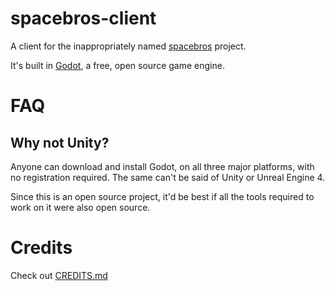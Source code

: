 # spacebros-client

A client for the inappropriately named [spacebros](https://github.com/radicaled/spacebros) project.

It's built in [Godot](https://godotengine.org/), a free, open source game engine.

# FAQ

## Why not Unity?

Anyone can download and install Godot, on all three major platforms, with no registration required. The same can't be said of Unity or Unreal Engine 4.

Since this is an open source project, it'd be best if all the tools required to work on it were also open source.

# Credits

Check out [CREDITS.md](CREDITS.md)
